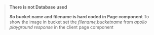>**There is not Database used**
>
>**So bucket name and filename is hard coded in Page component**
>To show the image in bucket set the *filename,bucketname* from *apollo playground response* in the client page component 
